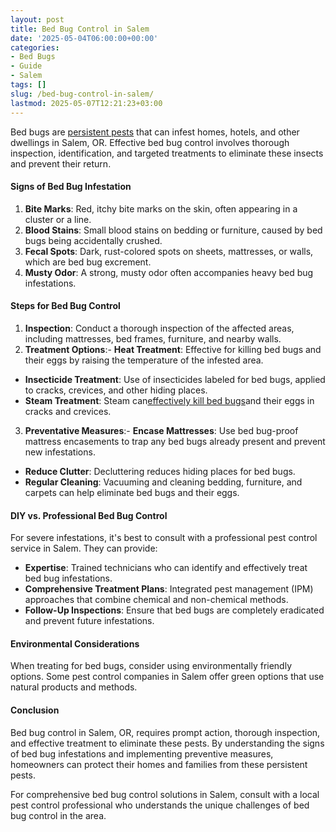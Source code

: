 ```yaml
---
layout: post
title: Bed Bug Control in Salem
date: '2025-05-04T06:00:00+00:00'
categories:
- Bed Bugs
- Guide
- Salem
tags: []
slug: /bed-bug-control-in-salem/
lastmod: 2025-05-07T12:21:23+03:00
---
```


Bed bugs are
[persistent pests](https://pestpolicy.com/what-causes-bed-bugs/)
that can infest homes, hotels, and other dwellings in Salem, OR. Effective bed bug control involves thorough inspection, identification, and targeted treatments to eliminate these insects and prevent their return.
#### Signs of Bed Bug Infestation
1. **Bite Marks**: Red, itchy bite marks on the skin, often appearing in a cluster or a line.
2. **Blood Stains**: Small blood stains on bedding or furniture, caused by bed bugs being accidentally crushed.
3. **Fecal Spots**: Dark, rust-colored spots on sheets, mattresses, or walls, which are bed bug excrement.
4. **Musty Odor**: A strong, musty odor often accompanies heavy bed bug infestations.
#### Steps for Bed Bug Control
1. **Inspection**: Conduct a thorough inspection of the affected areas, including mattresses, bed frames, furniture, and nearby walls.
2. **Treatment Options**:- **Heat Treatment**: Effective for killing bed bugs and their eggs by raising the temperature of the infested area.
- **Insecticide Treatment**: Use of insecticides labeled for bed bugs, applied to cracks, crevices, and other hiding places.
- **Steam Treatment**: Steam can[effectively kill bed bugs](https://pestpolicy.com/best-bed-bug-steamer/)and their eggs in cracks and crevices.
3. **Preventative Measures**:- **Encase Mattresses**: Use bed bug-proof mattress encasements to trap any bed bugs already present and prevent new infestations.
- **Reduce Clutter**: Decluttering reduces hiding places for bed bugs.
- **Regular Cleaning**: Vacuuming and cleaning bedding, furniture, and carpets can help eliminate bed bugs and their eggs.
#### DIY vs. Professional Bed Bug Control
For severe infestations, it's best to consult with a professional pest control service in Salem. They can provide:
- **Expertise**: Trained technicians who can identify and effectively treat bed bug infestations.
- **Comprehensive Treatment Plans**: Integrated pest management (IPM) approaches that combine chemical and non-chemical methods.
- **Follow-Up Inspections**: Ensure that bed bugs are completely eradicated and prevent future infestations.
#### Environmental Considerations
When treating for bed bugs, consider using environmentally friendly options. Some pest control companies in Salem offer green options that use natural products and methods.
#### Conclusion
Bed bug control in Salem, OR, requires prompt action, thorough inspection, and effective treatment to eliminate these pests. By understanding the signs of bed bug infestations and implementing preventive measures, homeowners can protect their homes and families from these persistent pests.

For comprehensive bed bug control solutions in Salem, consult with a local pest control professional who understands the unique challenges of bed bug control in the area.
